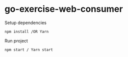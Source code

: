 # go-exercise-web-consumer

Setup dependencies

    npm install /OR Yarn

Run project

    npm start / Yarn start


